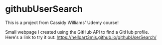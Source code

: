 # githubUserSearch

This is a project from Cassidy Williams' Udemy course!

Small webpage I created using the GitHub API to find a GitHub profile. 
Here's a link to try it out: https://helloart3mis.github.io/githubUserSearch/
